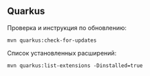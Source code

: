 ## Quarkus

Проверка и инструкция по обновлению:

```
mvn quarkus:check-for-updates
```

Список установленных расширений:

```
mvn quarkus:list-extensions -Dinstalled=true
```